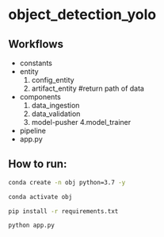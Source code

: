 # object_detection_yolo


## Workflows

- constants
- entity
    1. config_entity
    2. artifact_entity #return path of data
- components 
    1. data_ingestion
    2. data_validation
    3. model-pusher
    4.model_trainer
- pipeline
- app.py


## How to run:

```bash
conda create -n obj python=3.7 -y
```

```bash
conda activate obj
```

```bash
pip install -r requirements.txt
```

```bash
python app.py
```